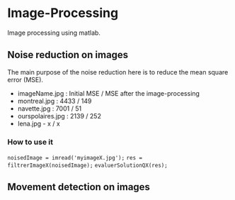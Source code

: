 # Image-Processing
Image processing using matlab.

## Noise reduction on images
The main purpose of the noise reduction here is to reduce the mean square
error (MSE).

* imageName.jpg : Initial MSE / MSE after the image-processing
* montreal.jpg : 4433 / 149
* navette.jpg : 7001 / 51
* ourspolaires.jpg : 2139 / 252
* lena.jpg - x / x

### How to use it
```noisedImage = imread('myimageX.jpg');```
```res = filtrerImageX(noisedImage);```
```evaluerSolutionQX(res);```

## Movement detection on images

